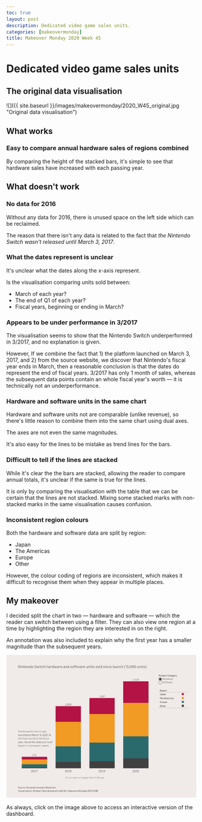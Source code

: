 ```yaml
---
toc: true
layout: post
description: Dedicated video game sales units.
categories: [makeovermonday]
title: Makeover Monday 2020 Week 45
---
```


# Dedicated video game sales units

## The original data visualisation

![]({{ site.baseurl }}/images/makeovermonday/2020_W45_original.jpg "Original data visualisation")

## What works

### Easy to compare annual hardware sales of regions combined

By comparing the height of the stacked bars, it's simple to see that hardware sales have increased with each passing year.

## What doesn't work

### No data for 2016

Without any data for 2016, there is unused space on the left side which can be reclaimed.

The reason that there isn't any data is related to the fact that *the Nintendo Switch wasn't released until March 3, 2017*.

### What the dates represent is unclear

It's unclear what the dates along the x-axis represent.

Is the visualisation comparing units sold between:
- March of each year?
- The end of Q1 of each year?
- Fiscal years, beginning or ending in March?

### Appears to be under performance in 3/2017

The visualisation seems to show that the Nintendo Switch underperformed in 3/2017, and no explanation is given.

However, If we combine the fact that 1) the platform launched on March 3, 2017, and 2) from the source website, we discover that Nintendo's fiscal year ends in March, then a reasonable conclusion is that the dates do represent the end of fiscal years. 3/2017 has only 1 month of sales, whereas the subsequent data points contain an whole fiscal year's worth — it is technically not an underperformance.

### Hardware and software units in the same chart

Hardware and software units not are comparable (unlike revenue), so there's little reason to combine them into the same chart using dual axes.

The axes are not even the same magnitudes.

It's also easy for the lines to be mistake as trend lines for the bars.

### Difficult to tell if the lines are stacked

While it's clear the the bars are stacked, allowing the reader to compare annual totals, it's unclear if the same is true for the lines.

It is only by comparing the visualisation with the table that we can be certain that the lines are not stacked. Mixing some stacked marks with non-stacked marks in the same visualisation causes confusion.

### Inconsistent region colours

Both the hardware and software data are split by region:
- Japan
- The Americas
- Europe
- Other

However, the colour coding of regions are inconsistent, which makes it difficult to recognise them when they appear in multiple places.

## My makeover

I decided split the chart in two — hardware and software — which the reader can switch between using a filter. They can also view one region at a time by highlighting the region they are interested in on the right.

An annotation was also included to explain why the first year has a smaller magnitude than the subsequent years.

[![](https://raw.githubusercontent.com/mmhchan/makeovermonday/main/screenshots/2020_W45.png "My submission")](https://public.tableau.com/views/MakeoverMonday2020W45DedicatedVideoGameSalesUnits_16049823337660/Dashboard "Makeover Monday 2020 W45 - Dedicated Video Game Sales")

As always, click on the image above to access an interactive version of the dashboard.
